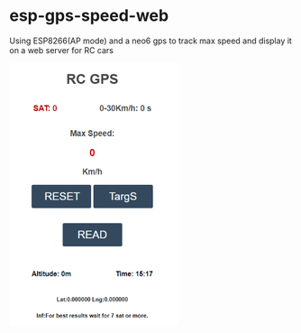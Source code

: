 # esp-gps-speed-web
Using ESP8266(AP mode) and a neo6 gps to track max speed and display it on a web server for RC cars

<p align="left">
  <img src="https://github.com/lbento27/esp-gps-speed-web/blob/main/img/webgps.PNG?raw=true" width="300">
</p>
